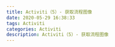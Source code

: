 ```yaml
---
title: Activiti（5）- 获取流程图像
date: 2020-05-29 16:38:33
tags: Activiti
categories: Activiti
description: Activiti（5）- 获取流程图像
---
```

